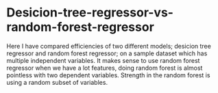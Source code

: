 # Desicion-tree-regressor-vs-random-forest-regressor
Here I have compared efficiencies of two different models; desicion tree regressor and random forest regressor; on a sample dataset which has multiple independent variables.
It makes sense to use random forest regressor when we have a lot features, doing random forest is almost pointless with two dependent variables.
Strength in the random forest is using a random subset of variables.
